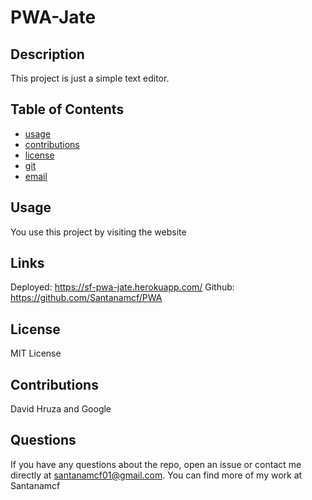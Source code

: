 # PWA-Jate

  ## Description
  This project is just a simple text editor.
  
  
  ## Table of Contents
  * [usage](#usage)
  * [contributions](#contributions)
  * [license](#license)
  * [git](#git)
  * [email](#email)
  
  
  ## Usage
  You use this project by visiting the website
  
  ## Links
  Deployed: https://sf-pwa-jate.herokuapp.com/
  Github: https://github.com/Santanamcf/PWA
  ## License
  MIT License
  ## Contributions
  David Hruza and Google  
  
  ## Questions
  If you have any questions about the repo, open an issue or contact me directly at santanamcf01@gmail.com. You can find more of my work at Santanamcf
